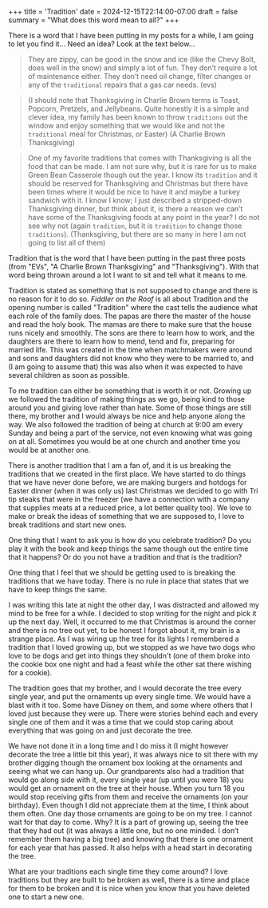 +++
title = 'Tradition'
date = 2024-12-15T22:14:00-07:00
draft = false
summary = "What does this word mean to all?"
+++

There is a word that I have been putting in my posts for a while, I am going to let you find it... Need an idea? Look at the text below...

>They are zippy, can be good in the snow and ice (like the Chevy Bolt, does well in the snow) and simply a lot of fun. They don’t require a lot of maintenance either. They don’t need oil change, filter changes or any of the `traditional` repairs that a gas car needs. 
(evs)

>(I should note that Thanksgiving in Charlie Brown terms is Toast, Popcorn, Pretzels, and Jellybeans. Quite honestly it is a simple and clever idea, my family has been known to throw `traditions` out the window and enjoy something that we would like and not the `traditional` meal for Christmas, or Easter) 
(A Charlie Brown Thanksgiving)

>One of my favorite traditions that comes with Thanksgiving is all the food that can be made. I am not sure why, but it is rare for us to make Green Bean Casserole though out the year. I know its `tradition` and it should be reserved for Thanksgiving and Christmas but there have been times where it would be nice to have it and maybe a turkey sandwich with it. I know I know; I just described a stripped-down Thanksgiving dinner, but think about it, is there a reason we can’t have some of the Thanksgiving foods at any point in the year? I do not see why not (again `tradition`, but it is `tradition` to change those `traditions`). 
(Thanksgiving, but there are so many in here I am not going to list all of them)

Tradition that is the word that I have been putting in the past three posts (from "EVs", "A Charlie Brown Thanksgiving" and "Thanksgiving"). With that word being thrown around a lot I want to sit and tell what it means to me.

Tradition is stated as something that is not supposed to change and there is no reason for it to do so. *Fiddler on the Roof* is all about Tradition and the opening number is called "Tradition" where the cast tells the audience what each role of the family does. The papas are there the master of the house and read the holy book. The mamas are there to make sure that the house runs nicely and smoothly. The sons are there to learn how to work, and the daughters are there to learn how to mend, tend and fix, preparing for married life. This was created in the time when matchmakers were around and sons and daughters did not know who they were to be married to, and (I am going to assume that) this was also when it was expected to have several children as soon as possible. 

To me tradition can either be something that is worth it or not. Growing up we followed the tradition of making things as we go, being kind to those around you and giving love rather than hate. Some of those things are still there, my brother and I would always be nice and help anyone along the way. We also followed the tradition of being at church at 9:00 am every Sunday and being a part of the service, not even knowing what was going on at all. Sometimes you would be at one church and another time you would be at another one.  

There is another tradition that I am a fan of, and it is us breaking the traditions that we created in the first place. We have started to do things that we have never done before, we are making burgers and hotdogs for Easter dinner (when it was only us) last Christmas we decided to go with Tri tip steaks that were in the freezer (we have a connection with a company that supplies meats at a reduced price, a lot better quality too). We love to make or break the ideas of something that we are supposed to, I love to break traditions and start new ones. 

One thing that I want to ask you is how do you celebrate tradition? Do you play it with the book and keep things the same though out the entire time that it happens? Or do you not have a tradition and that is the tradition? 

One thing that I feel that we should be getting used to is breaking the traditions that we have today. There is no rule in place that states that we have to keep things the same. 

I was writing this late at night the other day, I was distracted and allowed my mind to be free for a while. I decided to stop writing for the night and pick it up the next day. Well, it occurred to me that Christmas is around the corner and there is no tree out yet, to be honest I forgot about it, my brain is a strange place. As I was wiring up the tree for its lights I remembered a tradition that I loved growing up, but we stopped as we have two dogs who love to be dogs and get into things they shouldn't (one of them broke into the cookie box one night and had a feast while the other sat there wishing for a cookie). 

The tradition goes that my brother, and I would decorate the tree every single year, and put the ornaments up every single time. We would have a blast with it too. Some have Disney on them, and some where others that I loved just because they were up. There were stories behind each and every single one of them and it was a time that we could stop caring about everything that was going on and just decorate the tree. 

We have not done it in a long time and I do miss it (I might however decorate the tree a little bit this year), it was always nice to sit there with my brother digging though the ornament box looking at the ornaments and seeing what we can hang up. Our grandparents also had a tradition that would go along side with it, every single year (up until you were 18) you would get an ornament on the tree at their house. When you turn 18 you would stop receiving gifts from them and receive the ornaments (on your birthday). Even though I did not appreciate them at the time, I think about them often. One day those ornaments are going to be on my tree. I cannot wait for that day to come. Why? It is a part of growing up, seeing the tree that they had out (it was always a little one, but no one minded. I don’t remember them having a big tree) and knowing that there is one ornament for each year that has passed. It also helps with a head start in decorating the tree. 

What are your traditions each single time they come around? I love traditions but they are built to be broken as well, there is a time and place for them to be broken and it is nice when you know that you have deleted one to start a new one. 
